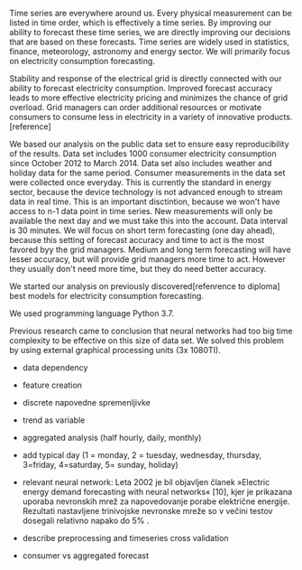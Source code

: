 Time series are everywhere around us. Every physical measurement can be listed in time order, which is effectively a time series.
By improving our ability to forecast these time series, we are directly improving our decisions that are based on these forecasts.
Time series are widely used in statistics, finance, meteorology, astronomy and energy sector. We will primarily focus on electricity consumption forecasting.

Stability and response of the electrical grid is directly connected with our ability to forecast electricity consumption.
Improved forecast accuracy leads to more effective electricity pricing and minimizes the chance of grid overload. Grid managers can 
order additional resources or motivate consumers to consume less in electricity in a variety of innovative products. [reference]

We based our analysis on the public data set to ensure easy reproducibility of the results. Data set includes 1000 consumer electricity consumption since October 2012 to March 2014. 
Data set also includes weather and holiday data for the same period. Consumer measurements in the data set were collected once everyday. 
This is currently the standard in energy sector, because the device technology is not advanced enough to stream data in real time.
This is an important disctintion, because we won't have access to n-1 data point in time series. New measurements will only be available the next day and we must take this into the account. Data interval is 30 minutes. 
We will focus on short term forecasting (one day ahead), because this setting of forecast accuracy and time to act is the most favored byy the grid managers.
Medium and long term forecasting will have lesser accuracy, but will provide grid managers more time to act. However they usually don't need more time, but they do need better accuracy.

We started our analysis on previously discovered[refenrence to diploma] best models for electricity consumption forecasting.


We used programming language Python 3.7.


Previous research came to conclusion that neural networks had too big time complexity to be effective on this size of data set.
We solved this problem by using external graphical processing units (3x 1080TI).

* data dependency

* feature creation

* discrete napovedne spremenljivke

* trend as variable

* aggregated analysis (half hourly, daily, monthly)

* add typical day (1 = monday, 2 = tuesday, wednesday, thursday, 3=friday, 4=saturday, 5= sunday, holiday)

* relevant neural network: Leta 2002 je bil objavljen članek »Electric energy demand forecasting with neural
networks« [10], kjer je prikazana uporaba nevronskih mrež za napovedovanje porabe
električne energije. Rezultati nastavljene trinivojske nevronske mreže so v večini testov
dosegali relativno napako do 5% .

* describe preprocessing and timeseries cross validation
* consumer vs aggregated forecast